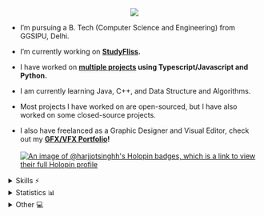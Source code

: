 <div align="center">
  <img src="https://i.ibb.co/QkPY6hd/banner-1.png"/>  
</div>

- I’m pursuing a B. Tech (Computer Science and Engineering) from GGSIPU, Delhi.

- I’m currently working on <b>[StudyFliss](https://github.com/HarjjotSinghh/StudyFliss).</b>

- I have worked on <b>[multiple projects](https://github.com/HarjjotSinghh?tab=repositories) using Typescript/Javascript and Python.</b>

- I am currently learning Java, C++, and Data Structure and Algorithms.

- Most projects I have worked on are open-sourced, but I have also worked on some closed-source projects.

- I also have freelanced as a Graphic Designer and Visual Editor, check out my <b>[GFX/VFX Portfolio](https://behance.net/harjjot)!</b>
<br></br>
[![An image of @harjjotsinghh's Holopin badges, which is a link to view their full Holopin profile](https://holopin.me/harjjotsinghh)](https://holopin.io/@harjjotsinghh)

<details>
  <summary>Skills ⚡</summary>
  <h3>Languages</h3>
  <img src="https://skillicons.dev/icons?i=ts,js,py,c,cpp,java" />
  <h3>Web Frameworks</h3>
  <img src="https://skillicons.dev/icons?i=express,react,nodejs,nextjs,svelte,vite,flask" />
  <h3>Databases</h3>
  <img src="https://skillicons.dev/icons?i=mongodb,mysql,postgres,supabase" />
  <h3>Frontend Technologies</h3>
  <img src="https://skillicons.dev/icons?i=html,css,tailwind,materialui,bootstrap" />
  <h3>Tools</h3>
  <img src="https://skillicons.dev/icons?i=git,docker,vscode,powershell,bash,ae,ps,blender,obsidian,npm,pnpm,bun" />
  <h3>Cloud Services</h3>
  <img src="https://skillicons.dev/icons?i=aws,gcp,netlify,vercel,cloudflare" />
</details>
<details>
  <summary>Statistics 📊</summary>
  <br></br>
  <div align="left">
  <img src="https://komarev.com/ghpvc/?username=your-github-username&style=flat&color=blue" alt=""/>
  <br></br>
  
  [![GitHub Streak](https://streak-stats.demolab.com?user=harjjotsinghh&theme=github-dark-blue&hide_border=true&border_radius=30&date_format=j%20M%5B%20Y%5D&card_width=500)](https://github.com/HarjjotSinghh)

  ![Profile Details](http://github-profile-summary-cards.vercel.app/api/cards/profile-details?username=harjjotsinghh&theme=transparent)
  
  <div algin="left">
<table>
  <tr>
    <th>
      Stats
    </th>
    <th>
      Top Languages
    </th>
  </tr>
  <tr>
    <td>
      <img src="http://github-profile-summary-cards.vercel.app/api/cards/stats?username=harjjotsinghh&theme=transparent" alt="HarjjotSinghh Stats"/>
    </td>
    <td>
      <img src="http://github-profile-summary-cards.vercel.app/api/cards/most-commit-language?username=harjjotsinghh&theme=transparent" alt="HarjjotSinghh's Top Languages"/>
    </td>
  </tr>
</table>
  

  
  
  </div>
  
  
  
</div>
</details>
<details>
  <summary>Other 💻</summary>
  <h3>Spotify Status 🎵</h3>
  
  [![Spotify Status](https://spotify-github-profile.vercel.app/api/view?uid=zedqhg6c2vs6jlxibkpy981wz&cover_image=false&theme=natemoo-re&show_offline=true&background_color=050505&interchange=false&bar_color=3e1c6c&bar_color_cover=true)](https://spotify-github-profile.vercel.app/api/view?uid=zedqhg6c2vs6jlxibkpy981wz&redirect=true)

  <h3>Discord Status 🎮</h3>

  [![Discord Presence](https://lanyard.cnrad.dev/api/826266498862415902?hideActivity=false&idleMessage=Probably%20doing%20something%20else...&bg=1c0039)](https://discord.com/users/826266498862415902)

</details>

